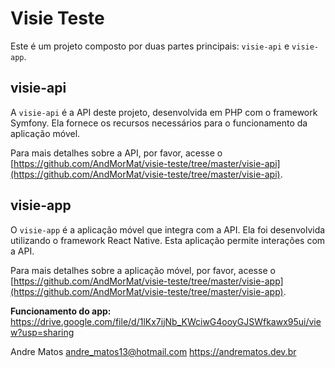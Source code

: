 # Visie Teste

Este é um projeto composto por duas partes principais: `visie-api` e `visie-app`.

## visie-api

A `visie-api` é a API deste projeto, desenvolvida em PHP com o framework Symfony. Ela fornece os recursos necessários para o funcionamento da aplicação móvel.

Para mais detalhes sobre a API, por favor, acesse o [https://github.com/AndMorMat/visie-teste/tree/master/visie-api](https://github.com/AndMorMat/visie-teste/tree/master/visie-api).

## visie-app

O `visie-app` é a aplicação móvel que integra com a API. Ela foi desenvolvida utilizando o framework React Native. Esta aplicação permite interações com a API.

Para mais detalhes sobre a aplicação móvel, por favor, acesse o [https://github.com/AndMorMat/visie-teste/tree/master/visie-app](https://github.com/AndMorMat/visie-teste/tree/master/visie-app).

**Funcionamento do app:** https://drive.google.com/file/d/1lKx7ijNb_KWciwG4ooyGJSWfkawx95ui/view?usp=sharing

Andre Matos
andre_matos13@hotmail.com
https://andrematos.dev.br
